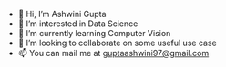 - 👋 Hi, I’m Ashwini Gupta
- 👀 I’m interested in Data Science
- 🌱 I’m currently learning Computer Vision
- 💞️ I’m looking to collaborate on some useful use case
- 📫 You can mail me at guptaashwini97@gmail.com

<!---
iamashwini/iamashwini is a ✨ special ✨ repository because its `README.md` (this file) appears on your GitHub profile.
You can click the Preview link to take a look at your changes.
--->
